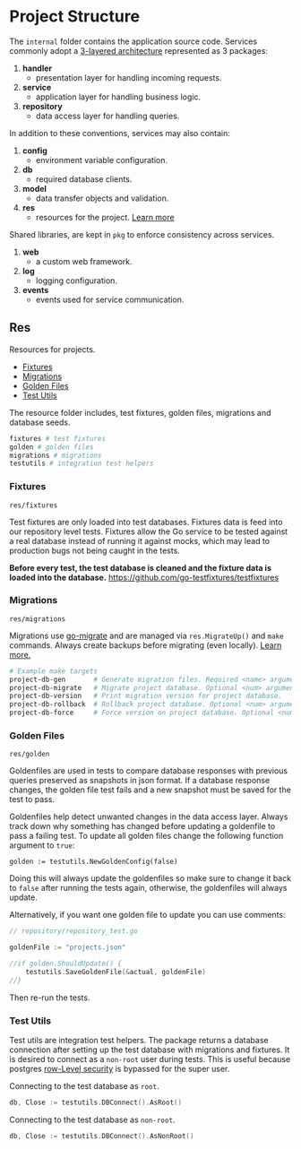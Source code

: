 # Project Structure

The `internal` folder contains the application source code. Services commonly adopt a [3-layered architecture](https://en.wikipedia.org/wiki/Multitier_architecture) 
represented as 3 packages:

1. __handler__ 
   - presentation layer for handling incoming requests.
2. __service__
   - application layer for handling business logic.
3. __repository__
   - data access layer for handling queries.

In addition to these conventions, services may also contain:

1. __config__
   - environment variable configuration.
2. __db__
   - required database clients.
3. __model__
   - data transfer objects and validation.
4. __res__
   - resources for the project. [Learn more](#res)


Shared libraries, are kept in `pkg` to enforce consistency across services.

1. __web__ 
   - a custom web framework. 
2. __log__
   - logging configuration.
3. __events__
   - events used for service communication.

## Res
Resources for projects.

- [Fixtures](#fixtures)
- [Migrations](#migrations)
- [Golden Files](#golden-files)
- [Test Utils](#test-utils)

The resource folder includes, test fixtures, golden files, migrations and database seeds.

```bash
fixtures # test fixtures
golden # golden files
migrations # migrations
testutils # integration test helpers
```

### Fixtures

`res/fixtures`

Test fixtures are only loaded into test databases. Fixtures data is feed into our repository level tests. Fixtures allow
the Go service to be tested against a real database instead of running it against mocks, which may lead to production bugs
not being caught in the tests.

__Before every test, the test database is cleaned and the fixture data is loaded into
the database.__ https://github.com/go-testfixtures/testfixtures

### Migrations

`res/migrations`

Migrations use [go-migrate](https://github.com/golang-migrate/migrate) and are managed via `res.MigrateUp()` and `make` commands.
Always create backups before migrating (even locally). [Learn more.](https://github.com/golang-migrate/migrate/tree/master/cmd/migrate)

```bash
# Example make targets
project-db-gen       # Generate migration files. Required <name> argument.
project-db-migrate   # Migrate project database. Optional <num> argument.
project-db-version   # Print migration version for project database.
project-db-rollback  # Rollback project database. Optional <num> argument.
project-db-force     # Force version on project database. Optional <num> argument.
```

### Golden Files

`res/golden`

Goldenfiles are used in tests to compare database responses with previous queries preserved as snapshots in json format.
If a database response changes, the golden file test fails and a new snapshot must be saved for the test to pass.

Goldenfiles help detect unwanted changes in the data access layer. Always track down why something has changed before updating
a goldenfile to pass a failing test. To update all golden files change the following function argument to `true`:
```
golden := testutils.NewGoldenConfig(false)
```
Doing this will always update the goldenfiles so make sure to change it back to `false` after running the tests again, otherwise,
the goldenfiles will always update. 

Alternatively, if you want one golden file to update you can use comments:

```go
// repository/repository_test.go

goldenFile := "projects.json"

//if golden.ShouldUpdate() {
    testutils.SaveGoldenFile(&actual, goldenFile)
//}
```
Then re-run the  tests.

### Test Utils

Test utils are integration test helpers. The package returns a database connection after setting up
the test database with migrations and fixtures. It is desired to connect as a `non-root` user during tests. This is useful 
because postgres [row-Level security](https://www.postgresql.org/docs/current/ddl-rowsecurity.html) is bypassed for the super user. 

Connecting to the test database as `root`.

```go
db, Close := testutils.DBConnect().AsRoot()
```

Connecting to the test database as `non-root`.

```go
db, Close := testutils.DBConnect().AsNonRoot()
```